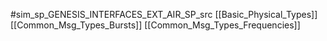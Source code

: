 #sim_sp_GENESIS_INTERFACES_EXT_AIR_SP_src
[[Basic_Physical_Types]]
[[Common_Msg_Types_Bursts]]
[[Common_Msg_Types_Frequencies]]
